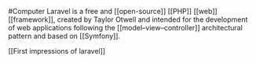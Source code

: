 #Computer 
Laravel is a free and [[open-source]] [[PHP]] [[web]] [[framework]], created by Taylor Otwell and intended for the development of web applications following the [[model–view–controller]] architectural pattern and based on [[Symfony]].

[[First impressions of laravel]]